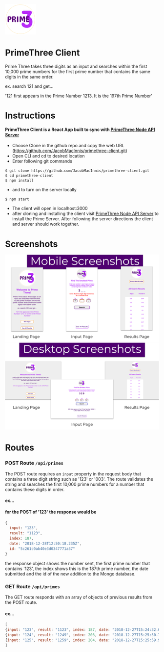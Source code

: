![PrimeThree logo](src/assets/primethree-logo-readme.png "PrimeThree Logo") 
# PrimeThree Client

Prime Three takes three digits as an input and searches within the first 10,000 prime numbers for the first prime number that contains the same digits in the same order.

ex. search 121 and get...

'121 first appears in the Prime Number 1213. It is the 197th Prime Number'

# Instructions

#### PrimeThree Client is a React App built to sync with [PrimeThree Node API Server](https://github.com/JacobMacInnis/primethree-server)

- Choose Clone in the github repo and copy the web URL (https://github.com/JacobMacInnis/primethree-client.git)
- Open CLI and cd to desired location
- Enter following git commands
```
$ git clone https://github.com/JacobMacInnis/primethree-client.git
$ cd primethree-client
$ npm install
```
- and to turn on the server locally
```
$ npm start
```
- The client will open in localhost:3000
- after cloning and installing the client visit [PrimeThree Node API Server](https://github.com/JacobMacInnis/primethree-server) to install the Prime Server.  After following the server directions the client and server should work together.

# Screenshots

<img src='https://github.com/JacobMacInnis/primethree-server/blob/master/assets/primethree-mobile-screenshots.png?raw=true' alt='PrimeThree mobile screenshots'>

<img src='https://github.com/JacobMacInnis/primethree-server/blob/master/assets/primethree-desktop-screenshots.png?raw=true' alt='PrimeThree desktop screenshots'>



# Routes

### POST Route `/api/primes`
The POST route requires an `input` property in the request body that contains a three digit string such as '123' or '003'.  The route validates the string and searches the first 10,000 prime numbers for a number that contains these digits in order. 

#### ex...
#### for the POST of '123' the response would be

```javascript
{ 
  input: "123", 
  result: "1123", 
  index: 187, 
  date: "2018-12-28T12:50:18.235Z", 
  id: "5c261c0ab40e3d0347771a37"
}
```

the response object shows the number sent, the first prime number that contains '123', the index shows this is the 187th prime number, the date submitted and the id of the new addition to the Mongo database.

### GET Route `/api/primes`

The GET route responds with an array of objects of previous results from the POST route.

#### ex...

```javascript
[
{input: "123", result: "1123", index: 187, date: "2018-12-27T15:24:32.073Z", id: "5c24eeb07270f14beea"},
{input: "124", result: "1249", index: 203, date: "2018-12-27T15:25:50.759Z", id: "5c24eefe7270f14beea"},
{input: "125", result: "1259", index: 204, date: "2018-12-27T15:25:59.911Z", id: "5c24ef077270f14beea"}
]
```
